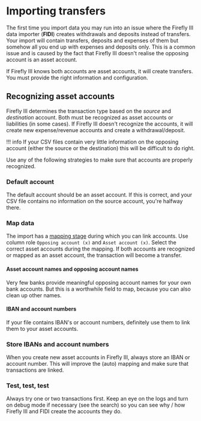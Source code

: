# Importing transfers

The first time you import data you may run into an issue where the Firefly III data importer (**FIDI**) creates withdrawals and deposits instead of transfers. Your import will contain transfers, deposits and expenses of them but somehow all you end up with expenses and deposits only. This is a common issue and is caused by the fact that Firefly III doesn't realise the opposing account is an asset account.

If Firefly III knows both accounts are asset accounts, it will create transfers. You must provide the right information and configuration.

## Recognizing asset accounts

Firefly III determines the transaction type based on the *source* and *destination* account. Both must be recognized as asset accounts or liabilities (in some cases). If Firefly III doesn't recognize the accounts, it will create new expense/revenue accounts and create a withdrawal/deposit.

!!! info
If your CSV files contain very little information on the opposing account (either the source or the destination) this will be difficult to do right.

Use any of the following strategies to make sure that accounts are properly recognized.

### Default account

The default account should be an asset account. If this is correct, and your CSV file contains no information on the source account, you're halfway there.

### Map data

The import has a [mapping stage](map.md) during which you can link accounts. Use column role `Opposing account (x)` and `Asset account (x)`. Select the correct asset accounts during the mapping. If both accounts are recognized or mapped as an asset account, the transaction will become a transfer.

#### Asset account names and opposing account names

Very few banks provide meaningful opposing account names for your own bank accounts. But this is a worthwhile field to map, because you can also clean up other names.

#### IBAN and account numbers

If your file contains IBAN's or account numbers, definitely use them to link them to your asset accounts.

### Store IBANs and account numbers

When you create new asset accounts in Firefly III, always store an IBAN or account number. This will improve the (auto) mapping and make sure that transactions are linked.

### Test, test, test

Always try one or two transactions first. Keep an eye on the logs and turn on debug mode if necessary (see the search) so you can see why / how Firefly III and FIDI create the accounts they do.
